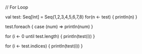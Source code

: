 // For Loop 

val test: Seq[Int] = Seq(1,2,3,4,5,6,7,8)
for(n <- test) {
println(n) 
}

test.foreach {
case (num) => println(num)
}

for (i <- 0 until test.length) {
println(test(i))
}

for (i <- test.indices) {
println(test(i))
}

